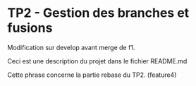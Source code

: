 # TP2 - Gestion des branches et fusions

Modification sur develop avant merge de f1.

Ceci est une description du projet dans le fichier README.md

Cette phrase concerne la partie rebase du TP2. (feature4)
